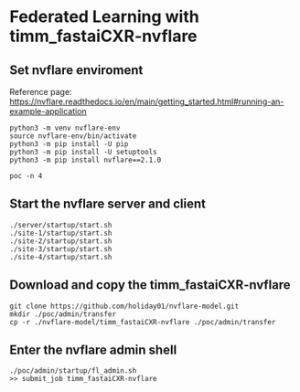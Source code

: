 # Federated Learning with timm_fastaiCXR-nvflare

## Set nvflare enviroment
Reference page: https://nvflare.readthedocs.io/en/main/getting_started.html#running-an-example-application

```
python3 -m venv nvflare-env
source nvflare-env/bin/activate
python3 -m pip install -U pip
python3 -m pip install -U setuptools
python3 -m pip install nvflare==2.1.0

poc -n 4
```

## Start the nvflare server and client
```
./server/startup/start.sh
./site-1/startup/start.sh
./site-2/startup/start.sh
./site-3/startup/start.sh
./site-4/startup/start.sh
```

## Download and copy the timm_fastaiCXR-nvflare
```
git clone https://github.com/holiday01/nvflare-model.git
mkdir ./poc/admin/transfer
cp -r ./nvflare-model/timm_fastaiCXR-nvflare ./poc/admin/transfer
```

## Enter the nvflare admin shell
```
./poc/admin/startup/fl_admin.sh
>> submit_job timm_fastaiCXR-nvflare
```
